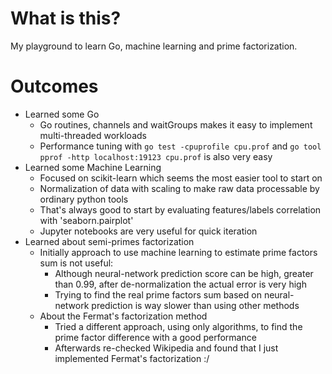 # What is this?

My playground to learn Go, machine learning and prime factorization.

# Outcomes

* Learned some Go
   * Go routines, channels and waitGroups makes it easy to implement multi-threaded workloads
   * Performance tuning with `go test -cpuprofile cpu.prof` and `go tool pprof -http localhost:19123 cpu.prof` is also very easy
* Learned some Machine Learning
  * Focused on scikit-learn which seems the most easier tool to start on
  * Normalization of data with scaling to make raw data processable by ordinary python tools
  * That's always good to start by evaluating features/labels correlation with 'seaborn.pairplot'
  * Jupyter notebooks are very useful for quick iteration
* Learned about semi-primes factorization
  * Initially approach to use machine learning to estimate prime factors sum is not useful:
    * Although neural-network prediction score can be high, greater than 0.99, after de-normalization the actual error is very high
    * Trying to find the real prime factors sum based on neural-network prediction is way slower than using other methods
  * About the Fermat's factorization method
    * Tried a different approach, using only algorithms, to find the prime factor difference with a good performance
    * Afterwards re-checked Wikipedia and found that I just implemented Fermat's factorization :/